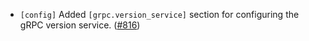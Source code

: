 - `[config]` Added `[grpc.version_service]` section for configuring the gRPC version service.
  ([\#816](https://github.com/depinnetwork/por-consensus/issues/816))

